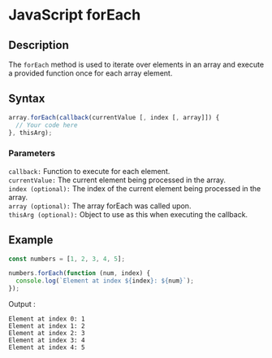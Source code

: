 # JavaScript forEach

## Description
The `forEach` method is used to iterate over elements in an array and execute a provided function once for each array element.

## Syntax
```javascript
array.forEach(callback(currentValue [, index [, array]]) {
  // Your code here
}, thisArg);
```
### Parameters
```callback:``` Function to execute for each element. <br/>
```currentValue:``` The current element being processed in the array. <br/>
```index (optional):``` The index of the current element being processed in the array. <br/>
```array (optional):``` The array forEach was called upon. <br/>
```thisArg (optional):``` Object to use as this when executing the callback. <br/>

## Example
```javascript
const numbers = [1, 2, 3, 4, 5];

numbers.forEach(function (num, index) {
  console.log(`Element at index ${index}: ${num}`);
});
```
Output :
```
Element at index 0: 1
Element at index 1: 2
Element at index 2: 3
Element at index 3: 4
Element at index 4: 5
```